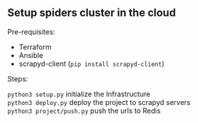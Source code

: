 ## Setup spiders cluster in the cloud

Pre-requisites:
-   Terraform
-   Ansible
-   scrapyd-client (`pip install scrapyd-client`)

Steps:

`python3 setup.py`
initialize the Infrastructure <br>
`python3 deploy.py`
deploy the project to scrapyd servers<br>
`python3 project/push.py`
push the urls to Redis<br>

